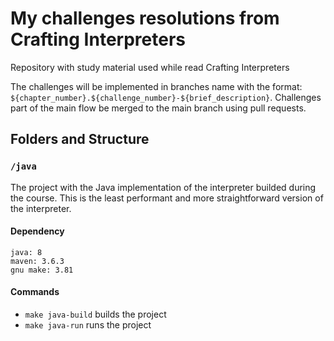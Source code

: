 # My challenges resolutions from Crafting Interpreters

Repository with study material used while read Crafting Interpreters

The challenges will be implemented in branches name with the format: `${chapter_number}.${challenge_number}-${brief_description}`. Challenges part of the main flow be merged to the main branch using pull requests.

## Folders and Structure

### `/java`

The project with the Java implementation of the interpreter builded during the course.
This is the least performant and more straightforward version of the interpreter.

#### Dependency

```
java: 8
maven: 3.6.3
gnu make: 3.81
```

#### Commands

- `make java-build` builds the project
- `make java-run` runs the project
